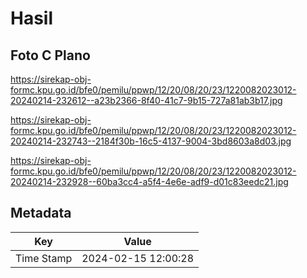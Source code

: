 # Hasil

## Foto C Plano

https://sirekap-obj-formc.kpu.go.id/bfe0/pemilu/ppwp/12/20/08/20/23/1220082023012-20240214-232612--a23b2366-8f40-41c7-9b15-727a81ab3b17.jpg

https://sirekap-obj-formc.kpu.go.id/bfe0/pemilu/ppwp/12/20/08/20/23/1220082023012-20240214-232743--2184f30b-16c5-4137-9004-3bd8603a8d03.jpg

https://sirekap-obj-formc.kpu.go.id/bfe0/pemilu/ppwp/12/20/08/20/23/1220082023012-20240214-232928--60ba3cc4-a5f4-4e6e-adf9-d01c83eedc21.jpg


## Metadata

| Key        | Value               |
| ---------- | ------------------- |
| Time Stamp | 2024-02-15 12:00:28 |



